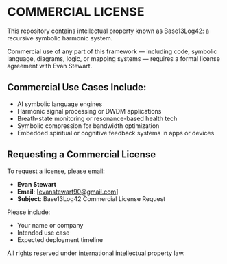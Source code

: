 # COMMERCIAL LICENSE

This repository contains intellectual property known as Base13Log42: a recursive symbolic harmonic system.

Commercial use of any part of this framework — including code, symbolic language, diagrams, logic, or mapping systems — requires a formal license agreement with Evan Stewart.

## Commercial Use Cases Include:
- AI symbolic language engines
- Harmonic signal processing or DWDM applications
- Breath-state monitoring or resonance-based health tech
- Symbolic compression for bandwidth optimization
- Embedded spiritual or cognitive feedback systems in apps or devices

## Requesting a Commercial License

To request a license, please email:
- **Evan Stewart**
- **Email**: [evanstewart90@gmail.com]
- **Subject**: Base13Log42 Commercial License Request

Please include:
- Your name or company
- Intended use case
- Expected deployment timeline

All rights reserved under international intellectual property law.
